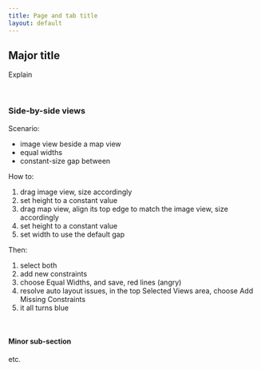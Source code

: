 ```yaml
---
title: Page and tab title
layout: default
---
```


## Major title

Explain

<br>

### Side-by-side views

Scenario:
* image view beside a map view
* equal widths
* constant-size gap between

How to:
1. drag image view, size accordingly 
1. set height to a constant value
1. drag map view, align its top edge to match the image view, size accordingly
1. set height to a constant value
1. set width to use the default gap

Then:
1. select both
1. add new constraints
1. choose Equal Widths, and save, red lines (angry)
1. resolve auto layout issues, in the top Selected Views area, choose Add Missing Constraints
1. it all turns blue 



<br>

#### Minor sub-section

etc.

<br>
